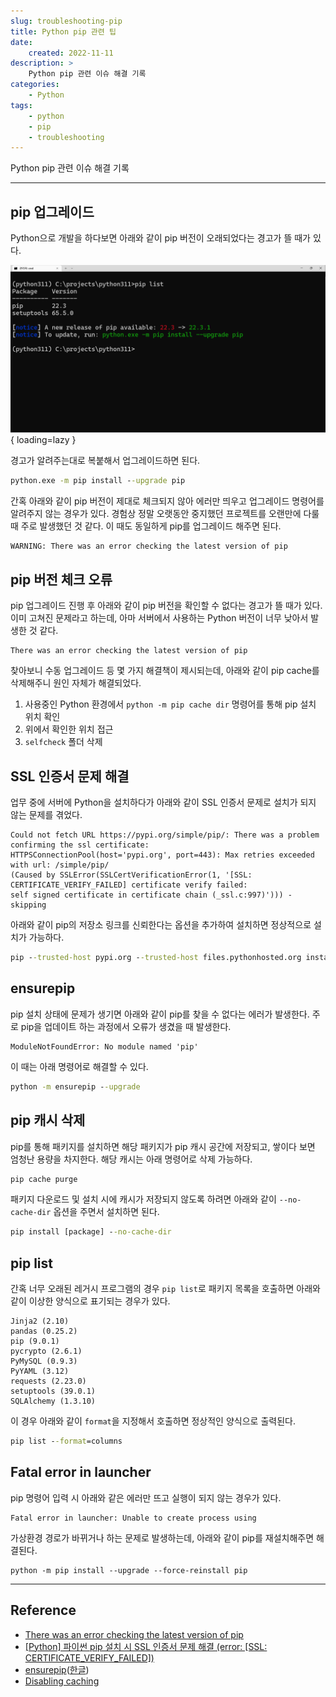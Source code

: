 ```yaml
---
slug: troubleshooting-pip
title: Python pip 관련 팁
date:
    created: 2022-11-11
description: >
    Python pip 관련 이슈 해결 기록
categories:
    - Python
tags:
    - python
    - pip
    - troubleshooting
---
```


Python pip 관련 이슈 해결 기록  

<!-- more -->

---

## pip 업그레이드

Python으로 개발을 하다보면 아래와 같이 pip 버전이 오래되었다는 경고가 뜰 때가 있다.  

![pip_version_warning](./img/pip_version_warning.png){ loading=lazy }

경고가 알려주는대로 복붙해서 업그레이드하면 된다.  

```bat
python.exe -m pip install --upgrade pip
```

간혹 아래와 같이 pip 버전이 제대로 체크되지 않아 에러만 띄우고 업그레이드 명령어를 알려주지 않는 경우가 있다. 경험상 정말 오랫동안 중지했던 프로젝트를 오랜만에 다룰 때 주로 발생했던 것 같다. 이 때도 동일하게 pip를 업그레이드 해주면 된다.  

```bat
WARNING: There was an error checking the latest version of pip
```

## pip 버전 체크 오류

pip 업그레이드 진행 후 아래와 같이 pip 버전을 확인할 수 없다는 경고가 뜰 때가 있다. 이미 고쳐진 문제라고 하는데, 아마 서버에서 사용하는 Python 버전이 너무 낮아서 발생한 것 같다.  

```
There was an error checking the latest version of pip
```

찾아보니 수동 업그레이드 등 몇 가지 해결책이 제시되는데, 아래와 같이 pip cache를 삭제해주니 원인 자체가 해결되었다.  

1. 사용중인 Python 환경에서 `python -m pip cache dir` 명령어를 통해 pip 설치 위치 확인
1. 위에서 확인한 위치 접근
1. `selfcheck` 폴더 삭제

## SSL 인증서 문제 해결

업무 중에 서버에 Python을 설치하다가 아래와 같이 SSL 인증서 문제로 설치가 되지 않는 문제를 겪었다.  

```
Could not fetch URL https://pypi.org/simple/pip/: There was a problem confirming the ssl certificate:
HTTPSConnectionPool(host='pypi.org', port=443): Max retries exceeded with url: /simple/pip/
(Caused by SSLError(SSLCertVerificationError(1, '[SSL: CERTIFICATE_VERIFY_FAILED] certificate verify failed:
self signed certificate in certificate chain (_ssl.c:997)'))) - skipping
```

아래와 같이 pip의 저장소 링크를 신뢰한다는 옵션을 추가하여 설치하면 정상적으로 설치가 가능하다.  

```bat
pip --trusted-host pypi.org --trusted-host files.pythonhosted.org install [package]
```

## ensurepip

pip 설치 상태에 문제가 생기면 아래와 같이 pip를 찾을 수 없다는 에러가 발생한다. 주로 pip을 업데이트 하는 과정에서 오류가 생겼을 때 발생한다.  

```
ModuleNotFoundError: No module named 'pip'
```

이 때는 아래 명령어로 해결할 수 있다.  

```bat
python -m ensurepip --upgrade
```

## pip 캐시 삭제

pip를 통해 패키지를 설치하면 해당 패키지가 pip 캐시 공간에 저장되고, 쌓이다 보면 엄청난 용량을 차지한다. 해당 캐시는 아래 명령어로 삭제 가능하다.  

```bat
pip cache purge
```

패키지 다운로드 및 설치 시에 캐시가 저장되지 않도록 하려면 아래와 같이 `--no-cache-dir` 옵션을 주면서 설치하면 된다.  

```bat
pip install [package] --no-cache-dir
```

## pip list

간혹 너무 오래된 레거시 프로그램의 경우 `pip list`로 패키지 목록을 호출하면 아래와 같이 이상한 양식으로 표기되는 경우가 있다.  

```
Jinja2 (2.10)
pandas (0.25.2)
pip (9.0.1)
pycrypto (2.6.1)
PyMySQL (0.9.3)
PyYAML (3.12)
requests (2.23.0)
setuptools (39.0.1)
SQLAlchemy (1.3.10)
```

이 경우 아래와 같이 `format`을 지정해서 호출하면 정상적인 양식으로 출력된다.  

```bat
pip list --format=columns
```

## Fatal error in launcher

pip 명령어 입력 시 아래와 같은 에러만 뜨고 실행이 되지 않는 경우가 있다.  

```
Fatal error in launcher: Unable to create process using
```

가상환경 경로가 바뀌거나 하는 문제로 발생하는데, 아래와 같이 pip를 재설치해주면 해결된다.  

```
python -m pip install --upgrade --force-reinstall pip
```

---
## Reference
- [There was an error checking the latest version of pip](https://stackoverflow.com/questions/72439001/there-was-an-error-checking-the-latest-version-of-pip)
- [[Python] 파이썬 pip 설치 시 SSL 인증서 문제 해결 (error: [SSL: CERTIFICATE_VERIFY_FAILED])](https://harryp.tistory.com/831)
- [ensurepip](https://docs.python.org/3/library/ensurepip.html)([한글](https://docs.python.org/ko/3/library/ensurepip.html))
- [Disabling caching](https://pip.pypa.io/en/stable/topics/caching/#disabling-caching)
